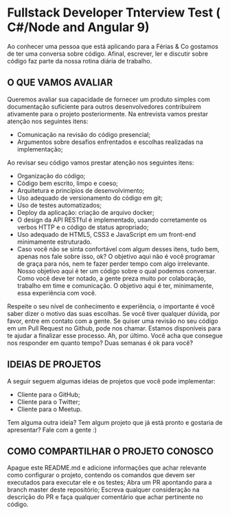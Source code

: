 # Fullstack Developer Tnterview Test ( C#/Node and Angular 9)
Ao conhecer uma pessoa que está aplicando para a Férias & Co gostamos de ter uma conversa sobre código. Afinal, escrever, ler e discutir sobre código faz parte da nossa rotina diária de trabalho.

## O QUE VAMOS AVALIAR
Queremos avaliar sua capacidade de fornecer um produto simples com documentação suficiente para outros desenvolvedores contribuírem ativamente para o projeto posteriormente. Na entrevista vamos prestar atenção nos seguintes itens:

- Comunicação na revisão do código presencial;
- Argumentos sobre desafios enfrentados e escolhas realizadas na implementação;

Ao revisar seu código vamos prestar atenção nos seguintes itens:

- Organização do código;
- Código bem escrito, limpo e coeso;
- Arquitetura e princípios de desenvolvimento;
- Uso adequado de versionamento do código em git;
- Uso de testes automatizados;
- Deploy da aplicação: criação de arquivo docker;
- O design da API RESTful é implementado, usando corretamente os verbos HTTP e o código de status apropriado;
- Uso adequado de HTML5, CSS3 e JavaScript em um front-end minimamente estruturado.
- Caso você não se sinta confortável com algum desses itens, tudo bem, apenas nos fale sobre isso, ok? O objetivo aqui não é você programar de graça para nós, nem te fazer perder tempo com algo irrelevante. Nosso objetivo aqui é ter um código sobre o qual podemos conversar. Como você deve ter notado, a gente preza muito por colaboração, trabalho em time e comunicação. O objetivo aqui é ter, minimamente, essa experiência com você.

Respeite o seu nível de conhecimento e experiência, o importante é você saber dizer o motivo das suas escolhas. Se você tiver qualquer dúvida, por favor, entre em contato com a gente. Se quiser uma revisão no seu código em um Pull Request no Github, pode nos chamar. Estamos disponíveis para te ajudar a finalizar esse processo. Ah, por último. Você acha que consegue nos responder em quanto tempo? Duas semanas é ok para você?

## IDEIAS DE PROJETOS
A seguir seguem algumas ideias de projetos que você pode implementar:

- Cliente para o GitHub;
- Cliente para o Twitter;
- Cliente para o Meetup.

Tem alguma outra ideia? Tem algum projeto que já está pronto e gostaria de apresentar? Fale com a gente :)

## COMO COMPARTILHAR O PROJETO CONOSCO
Apague este README.md e adicione informações que achar relevante como configurar o projeto, contendo os comandos que devem ser executados para executar ele e os testes;
Abra um PR apontando para a branch master deste repositório;
Escreva qualquer consideração na descrição do PR e faça qualquer comentário que achar pertinente no código.
